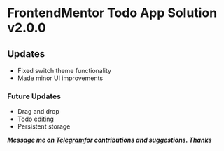 # FrontendMentor Todo App Solution v2.0.0

## Updates
* Fixed switch theme functionality
* Made minor UI improvements

### Future Updates
* Drag and drop
* Todo editing
* Persistent storage

***Message me on [Telegram](https://t.me/dev0xgenius)for contributions and suggestions. Thanks***